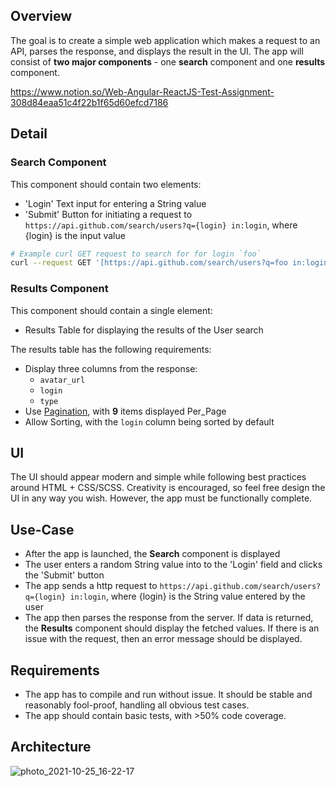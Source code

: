 ## Overview

The goal is to create a simple web application which makes a request to an API, parses the response, and displays the result in the UI. The app will consist of **two major components** - one **search** component and one **results** component. 

https://www.notion.so/Web-Angular-ReactJS-Test-Assignment-308d84eaa51c4f22b1f65d60efcd7186

## Detail

### Search Component

This component should contain two elements:

- 'Login' Text input for entering a String value
- 'Submit' Button for initiating a request to 
`https://api.github.com/search/users?q={login} in:login`, where {login} is the input value

```bash
# Example curl GET request to search for for login `foo`
curl --request GET '[https://api.github.com/search/users?q=foo in:login](https://api.github.com/search/users?q=foo%20in:login)'
```

### Results Component

This component should contain a single element:

- Results Table for displaying the results of the User search

The results table has the following requirements:

- Display three columns from the response:
    - `avatar_url`
    - `login`
    - `type`
- Use [Pagination](https://docs.github.com/en/rest/guides/traversing-with-pagination#basics-of-pagination), with **9** items displayed Per_Page
- Allow Sorting, with the `login` column being sorted by default

## UI

The UI should appear modern and simple while following best practices around HTML + CSS/SCSS. Creativity is encouraged, so feel free design the UI in any way you wish. However, the app must be functionally complete. 

## Use-Case

- After the app is launched, the **Search** component is displayed
- The user enters a random String value into to the 'Login' field and clicks the 'Submit' button
- The app sends a http request to `https://api.github.com/search/users?q={login} in:login`, where {login} is the String value entered by the user
- The app then parses the response from the server. If data is returned, the **Results** component should display the fetched values. If there is an issue with the request, then an error message should be displayed.

## Requirements

- The app has to compile and run without issue. It should be stable and reasonably fool-proof, handling all obvious test cases.
- The app should contain basic tests, with  >50% code coverage.

## Architecture

![photo_2021-10-25_16-22-17](https://user-images.githubusercontent.com/7761652/138703385-bb01b890-6379-4241-9704-ed6e493e27bd.jpg)
